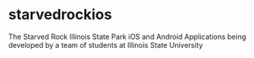 starvedrockios
==============

The Starved Rock Illinois State Park iOS and Android Applications being developed by a team of students at Illinois State University
